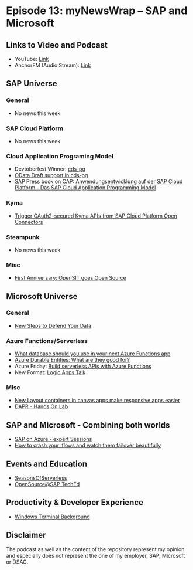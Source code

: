 # Episode 13: myNewsWrap – SAP and Microsoft 

## Links to Video and Podcast
* YouTube: [Link](https://youtu.be/GkO7DORiT7s) 
* AnchorFM (Audio Stream): [Link](https://anchor.fm/christian-lechner/episodes/myNewsWrap--SAP-and-Microsoft-Episode-13-en0lkf) 

## SAP Universe

### General
* No news this week
### SAP Cloud Platform
* No news this week

### Cloud Application Programing Model
* Devtoberfest Winner: [cds-pg](https://twitter.com/vobu/status/1331129653503864832?s=20) 
* [OData Draft support in cds-pg](https://twitter.com/vobu/status/1330777452046594049)
* SAP Press book on CAP: [Anwendungsentwicklung auf der SAP Cloud Platform - Das SAP Cloud Application Programming Model](https://www.rheinwerk-verlag.de/anwendungsentwicklung-auf-der-sap-cloud-platform-das-sap-cloud-application-programming-model/)

### Kyma
* [Trigger OAuth2-secured Kyma APIs from SAP Cloud Platform Open Connectors](https://blogs.sap.com/2020/11/25/trigger-oauth2-secured-kyma-apis-from-sap-cloud-platform-open-connectors/)

### Steampunk
* No news this week

### Misc
* [First Anniversary: OpenSIT goes Open Source](https://blogs.sap.com/2020/11/24/first-anniversary-opensit-goes-open-source/)
## Microsoft Universe

### General
* [New Steps to Defend Your Data](https://blogs.microsoft.com/on-the-issues/2020/11/19/defending-your-data-edpb-gdpr/)

### Azure Functions/Serverless
* [What database should you use in your next Azure Functions app](https://microsoft.github.io/AzureTipsAndTricks/blog/tip295.html)
* [Azure Durable Entities: What are they good for?](https://markheath.net/post/durable-entities-what-are-they-good-for)
* Azure Friday: [Build serverless APIs with Azure Functions](https://youtu.be/499iCgNLDDE)
* New Format: [Logic Apps Talk](https://twitter.com/logicappsio/status/1329870370912956416)

### Misc
* [New Layout containers in canvas apps make responsive apps easier](https://powerapps.microsoft.com/en-us/blog/new-layout-containers-in-canvas-apps-make-responsive-apps-easier/)
* [DAPR - Hands On Lab](https://github.com/EdwinVW/dapr-hands-on)

## SAP and Microsoft - Combining both worlds
* [SAP on Azure - expert Sessions](https://www.linkedin.com/posts/roman-broich_msftadvocate-saponazure-activity-6737268096647618560-2OQR/)
* [How to crash your iflows and watch them failover beautifully](https://blogs.sap.com/2020/11/23/how-to-crash-your-iflows-and-watch-them-failover-beautifully/)

## Events and Education
* [SeasonsOfServerless](https://dev.to/azure/azure-advocates-seasons-of-serverless-join-our-virtual-festive-potluck-53m6)
* [OpenSource@SAP TechEd](https://blogs.sap.com/2020/11/26/open-source-live-at-teched-2020/)

## Productivity & Developer Experience
* [Windows Terminal Background](https://docs.microsoft.com/en-us/windows/terminal/customize-settings/profile-settings#setting-the-background-image)

## Disclaimer
The podcast as well as the content of the repository represent my opinion and especially does not represent the one of my employer, SAP, Microsoft or DSAG. 